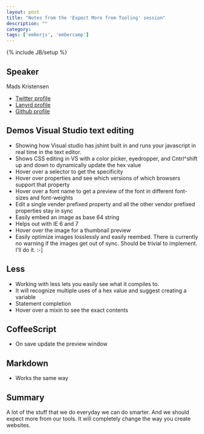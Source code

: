 ```yaml
---
layout: post
title: "Notes from the 'Expect More from Tooling' session"
description: ""
category: 
tags: ['emberjs', 'embercamp']
---
```

{% include JB/setup %}

## Speaker

Mads Kristensen

* [Twitter profile](https://twitter.com/mkristensen)
* [Lanyrd profile](http://lanyrd.com/profile/mkristensen/)
* [Github profile](https://github.com/madskristensen)

## Demos Visual Studio text editing

* Showing how Visual studio has jshint built in and runs your javascript in real
time in the text editor.
* Shows CSS editing in VS with a color picker, eyedropper, and Cntrl^shift up and down to dynamically update the hex value
* Hover over a selector to get the specificity
* Hover over properties and see which versions of which browsers support that property
* Hover over a font name to get a preview of the font in different font-sizes and font-weights
* Edit a single vender prefixed property and all the other vendor prefixed properties stay in sync
* Easily embed an image as base 64 string
* Helps out with IE 6 and 7
* Hover over the image for a thumbnail preview
* Easily optimize images losslessly and easily reembed. There is currently no warning if the images get out of sync. Should be trivial to implement. I'll do it. :-]

## Less
* Working with less lets you easily see what it compiles to.
* It will recognize multiple uses of a hex value and suggest creating a variable
* Statement completion
* Hover over a mixin to see the exact contents

## CoffeeScript

* On save update the preview window

## Markdown

* Works the same way
 
## Summary

 A lot of the stuff that we do everyday we can do smarter. And we should expect
 more from our tools. It will completely change the way you create websites.
